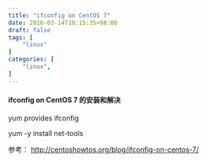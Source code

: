 ```yaml
---
title: "ifconfig on CentOS 7"
date: 2016-03-14T10:15:35+08:00
draft: false
tags: [
    "linux"
]
categories: [
    "linux",
]
---
```


#### ifconfig on CentOS 7 的安装和解决

yum provides ifconfig

yum -y install net-tools

参考：
http://centoshowtos.org/blog/ifconfig-on-centos-7/
 
 



